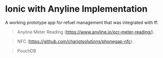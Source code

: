# Ionic with Anyline Implementation
A working prototype app for refuel management that was integrated with ff:
> Anyline Meter Reading (https://www.anyline.io/ocr-meter-reading/).

> NFC (https://github.com/chariotsolutions/phonegap-nfc).

> PouchDB
